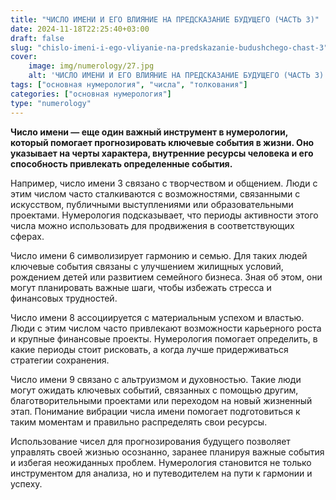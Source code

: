 ```yaml
---
title: "ЧИСЛО ИМЕНИ И ЕГО ВЛИЯНИЕ НА ПРЕДСКАЗАНИЕ БУДУЩЕГО (ЧАСТЬ 3)"
date: 2024-11-18T22:25:40+03:00
draft: false
slug: "chislo-imeni-i-ego-vliyanie-na-predskazanie-budushchego-chast-3"
cover:
    image: img/numerology/27.jpg
    alt: 'ЧИСЛО ИМЕНИ И ЕГО ВЛИЯНИЕ НА ПРЕДСКАЗАНИЕ БУДУЩЕГО (ЧАСТЬ 3)'
tags: ["основная нумерология", "числа", "толкования"]
categories: ["основная нумерология"]
type: "numerology"
---
```



**Число имени — еще один важный инструмент в нумерологии, который помогает прогнозировать ключевые события в жизни. Оно указывает на черты характера, внутренние ресурсы человека и его способность привлекать определенные события.**

Например, число имени 3 связано с творчеством и общением. Люди с этим числом часто сталкиваются с возможностями, связанными с искусством, публичными выступлениями или образовательными проектами. Нумерология подсказывает, что периоды активности этого числа можно использовать для продвижения в соответствующих сферах.

Число имени 6 символизирует гармонию и семью. Для таких людей ключевые события связаны с улучшением жилищных условий, рождением детей или развитием семейного бизнеса. Зная об этом, они могут планировать важные шаги, чтобы избежать стресса и финансовых трудностей.

Число имени 8 ассоциируется с материальным успехом и властью. Люди с этим числом часто привлекают возможности карьерного роста и крупные финансовые проекты. Нумерология помогает определить, в какие периоды стоит рисковать, а когда лучше придерживаться стратегии сохранения.

Число имени 9 связано с альтруизмом и духовностью. Такие люди могут ожидать ключевых событий, связанных с помощью другим, благотворительными проектами или переходом на новый жизненный этап. Понимание вибрации числа имени помогает подготовиться к таким моментам и правильно распределять свои ресурсы.

Использование чисел для прогнозирования будущего позволяет управлять своей жизнью осознанно, заранее планируя важные события и избегая неожиданных проблем. Нумерология становится не только инструментом для анализа, но и путеводителем на пути к гармонии и успеху.
